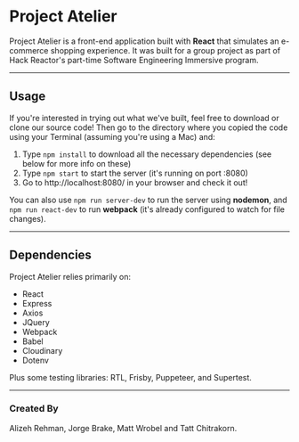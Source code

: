 # Project Atelier

Project Atelier is a front-end application built with **React** that simulates an e-commerce shopping experience. It was built for a group project as part of Hack Reactor's part-time Software Engineering Immersive program.

---

## Usage

If you're interested in trying out what we've built, feel free to download or clone our source code! Then go to the directory where you copied the code using your Terminal (assuming you're using a Mac) and:

1. Type ```npm install``` to download all the necessary dependencies (see below for more info on these)
2. Type ```npm start``` to start the server (it's running on port :8080)
3. Go to http://localhost:8080/ in your browser and check it out!

You can also use ```npm run server-dev``` to run the server using **nodemon**, and ```npm run react-dev``` to run **webpack** (it's already configured to watch for file changes).

---

## Dependencies

Project Atelier relies primarily on:
 - React
 - Express
 - Axios
 - JQuery
 - Webpack
 - Babel
 - Cloudinary
 - Dotenv

Plus some testing libraries: RTL, Frisby, Puppeteer, and Supertest.

---

### Created By

Alizeh Rehman, Jorge Brake, Matt Wrobel and Tatt Chitrakorn.
